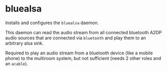 # bluealsa

Installs and configures the `bluealsa` daemon. 

This daemon can read the audio stream from all connected bluetooth A2DP audio sources that are connected via `bluetooth` and play them to an arbitrary alsa sink.

Required to play an audio stream from a bluetooth device (like a mobile phone) to the multiroom system, but not sufficient (needs 2 other roles and an `acable`).
